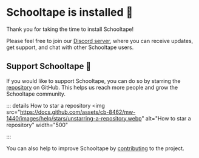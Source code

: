 # Schooltape is installed :tada:

Thank you for taking the time to install Schooltape!

Please feel free to join our [Discord server](https://discord.gg/rZxtGJ98BE), where you can receive updates, get support, and chat with other Schooltape users.

## Support Schooltape :gift_heart:

If you would like to support Schooltape, you can do so by starring the [repository](https://github.com/schooltape/schooltape) on GitHub. This helps us reach more people and grow the Schooltape community.

::: details How to star a repository
<img
src="https://docs.github.com/assets/cb-8462/mw-1440/images/help/stars/unstarring-a-repository.webp"
alt="How to star a repository"
width="500"
>
:::

You can also help to improve Schooltape by [contributing](contributing.md) to the project.
